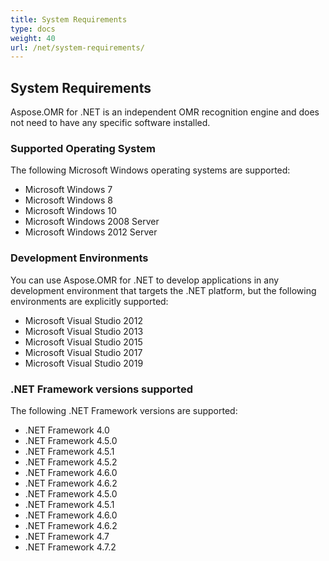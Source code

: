 ```yaml
---
title: System Requirements
type: docs
weight: 40
url: /net/system-requirements/
---
```


## **System Requirements**
Aspose.OMR for .NET is an independent OMR recognition engine and does not need to have any specific software installed.
### **Supported Operating System**
The following Microsoft Windows operating systems are supported:

- Microsoft Windows 7
- Microsoft Windows 8
- Microsoft Windows 10
- Microsoft Windows 2008 Server
- Microsoft Windows 2012 Server
### **Development Environments**
You can use Aspose.OMR for .NET to develop applications in any development environment that targets the .NET platform, but the following environments are explicitly supported:

- Microsoft Visual Studio 2012
- Microsoft Visual Studio 2013
- Microsoft Visual Studio 2015
- Microsoft Visual Studio 2017
- Microsoft Visual Studio 2019
### **.NET Framework versions supported**
The following .NET Framework versions are supported:

- .NET Framework 4.0
- .NET Framework 4.5.0
- .NET Framework 4.5.1
- .NET Framework 4.5.2
- .NET Framework 4.6.0
- .NET Framework 4.6.2
- .NET Framework 4.5.0
- .NET Framework 4.5.1
- .NET Framework 4.6.0
- .NET Framework 4.6.2
- .NET Framework 4.7
- .NET Framework 4.7.2
